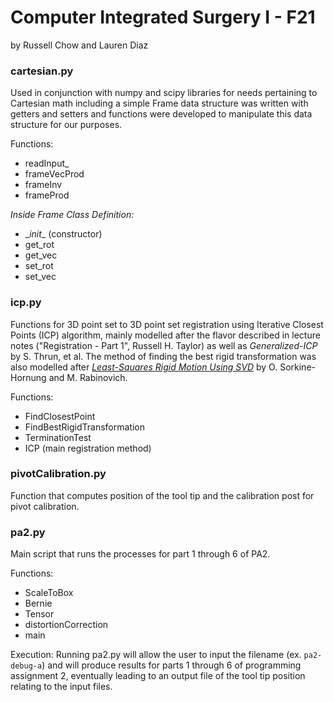 # Computer Integrated Surgery I - F21
by Russell Chow and Lauren Diaz

### cartesian.py
Used in conjunction with numpy and scipy libraries for needs pertaining to Cartesian math including a simple Frame data structure was written with getters and setters and functions were developed to manipulate this data structure for our purposes.

Functions:
- readInput_
- frameVecProd
- frameInv
- frameProd

*Inside Frame Class Definition:*
- \__init__ (constructor)
- get_rot
- get_vec
- set_rot
- set_vec

### icp.py
Functions for 3D point set to 3D point set registration using Iterative Closest Points (ICP) algorithm, mainly modelled after the flavor described in lecture notes ("Registration - Part 1", Russell H. Taylor) as well as *Generalized-ICP* by S. Thrun, et al. The method of finding the best rigid transformation was also modelled after [*Least-Squares Rigid Motion Using SVD*](https://igl.ethz.ch/projects/ARAP/svd_rot.pdf) by O. Sorkine-Hornung and M. Rabinovich.

Functions:
- FindClosestPoint
- FindBestRigidTransformation
- TerminationTest
- ICP (main registration method)

### pivotCalibration.py
Function that computes position of the tool tip and the calibration post for pivot calibration.

### pa2.py
Main script that runs the processes for part 1 through 6 of PA2.

Functions:
- ScaleToBox
- Bernie
- Tensor
- distortionCorrection
- main

Execution:
Running pa2.py will allow the user to input the filename (ex. `pa2-debug-a`) and will produce results for parts 1 
through 6 of programming assignment 2, eventually leading to an output file of the tool tip position relating to the 
input files.